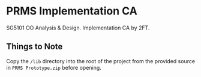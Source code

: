 # PRMS Implementation CA
SG5101 OO Analysis & Design. Implementation CA by 2FT.

## Things to Note
Copy the `/lib` directory into the root of the project from the provided source in `PRMS Prototype.zip` before opening.
